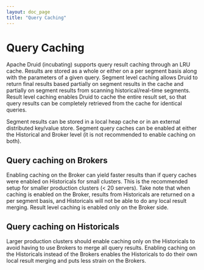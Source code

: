 ```yaml
---
layout: doc_page
title: "Query Caching"
---
```


<!--
  ~ Licensed to the Apache Software Foundation (ASF) under one
  ~ or more contributor license agreements.  See the NOTICE file
  ~ distributed with this work for additional information
  ~ regarding copyright ownership.  The ASF licenses this file
  ~ to you under the Apache License, Version 2.0 (the
  ~ "License"); you may not use this file except in compliance
  ~ with the License.  You may obtain a copy of the License at
  ~
  ~   http://www.apache.org/licenses/LICENSE-2.0
  ~
  ~ Unless required by applicable law or agreed to in writing,
  ~ software distributed under the License is distributed on an
  ~ "AS IS" BASIS, WITHOUT WARRANTIES OR CONDITIONS OF ANY
  ~ KIND, either express or implied.  See the License for the
  ~ specific language governing permissions and limitations
  ~ under the License.
  -->

# Query Caching

Apache Druid (incubating) supports query result caching through an LRU cache. Results are stored as a whole or either on a per segment basis along with the 
parameters of a given query. Segment level caching allows Druid to return final results based partially on segment results in the cache 
and partially on segment results from scanning historical/real-time segments. Result level caching enables Druid to cache the entire 
result set, so that query results can be completely retrieved from the cache for identical queries.

Segment results can be stored in a local heap cache or in an external distributed key/value store. Segment query caches 
can be enabled at either the Historical and Broker level (it is not recommended to enable caching on both).

## Query caching on Brokers

Enabling caching on the Broker can yield faster results than if query caches were enabled on Historicals for small clusters. This is 
the recommended setup for smaller production clusters (< 20 servers). Take note that when caching is enabled on the Broker, 
results from Historicals are returned on a per segment basis, and Historicals will not be able to do any local result merging.
Result level caching is enabled only on the Broker side.

## Query caching on Historicals

Larger production clusters should enable caching only on the Historicals to avoid having to use Brokers to merge all query 
results. Enabling caching on the Historicals instead of the Brokers enables the Historicals to do their own local result
merging and puts less strain on the Brokers.
